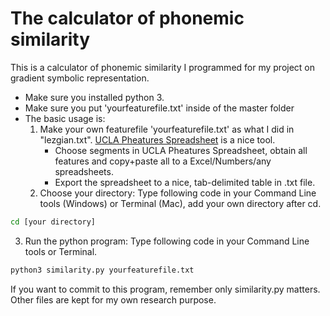 # The calculator of phonemic similarity 
This is a calculator of phonemic similarity I programmed for my project on gradient symbolic representation. 
- Make sure you installed python 3.
- Make sure you put 'yourfeaturefile.txt' inside of the master folder
- The basic usage is: 
  1. Make your own featurefile 'yourfeaturefile.txt' as what I did in "lezgian.txt". [UCLA Pheatures Spreadsheet](https://linguistics.ucla.edu/people/hayes/120a/Pheatures/) is a nice tool. 
      - Choose segments in UCLA Pheatures Spreadsheet, obtain all features and copy+paste all to a Excel/Numbers/any spreadsheets. 
      - Export the spreadsheet to a nice, tab-delimited table in .txt file.
  2. Choose your directory: Type following code in your Command Line tools (Windows) or Terminal (Mac), add your own directory after cd.
```bash
cd [your directory]
```
3. Run the python program: Type following code in your Command Line tools or Terminal. 
```bash
python3 similarity.py yourfeaturefile.txt
``` 

If you want to commit to this program, remember only similarity.py matters. Other files are kept for my own research purpose.

